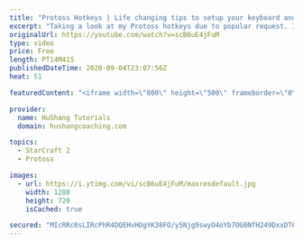 ```yaml
---
title: "Protoss Hotkeys | Life changing tips to setup your keyboard and mouse"
excerpt: "Taking a look at my Protoss hotkeys due to popular request. If you want download my hotkeys, you can do so @ https://www.hushangcoaching.com/guides/  #protoss #hotkeys #protosshotkeys Protoss Hotkeys | Life changing tips to setup your keyboard and mouse  Coaching --------------------------------------------------------------------------"
originalUrl: https://youtube.com/watch?v=scB6uE4jFuM
type: video
price: Free
length: PT14M41S
publishedDateTime: 2020-09-04T23:07:56Z
heat: 51

featuredContent: "<iframe width=\"800\" height=\"500\" frameborder=\"0\" src=\"https://www.youtube.com/embed/scB6uE4jFuM\" allow=\"accelerometer; autoplay; encrypted-media; gyroscope; picture-in-picture\" allowfullscreen></iframe>"

provider:
  name: HuShang Tutorials
  domain: hushangcoaching.com

topics:
  - StarCraft 2
  - Protoss

images:
  - url: https://i.ytimg.com/vi/scB6uE4jFuM/maxresdefault.jpg
    width: 1280
    height: 720
    isCached: true

secured: "MIcRRc0sLIRcPhR4DQEHvHOgYK38FO/y5Njg9swyO4oYb7OG0NfH249DxxDT62Y3kqfxMtxu2fUcLvDBIaL6o2SJfBtpK5Hl29yA0UyTZxadV2ypdiHC8AwrggLYp+nTidiVm915pWuAu77349bM9WVwfAtAS88fsbglb5nDnHh0Wal+ZbenTS/HdGb11iIqvzHm3hnkix24R2bKbEGT8iR/VMCHo0kOcQ2rUFoAZ5k8k/AxsZgCl5C6MIO89YFZdwrIMjJSQn7ExUjeP6k38S03ZJmM5SarYyblrqwyVdkjfNscwt22KcOEU6AsKa2E4LNulYPyqpD5rkWFg/draCcAC8r1/DGHqkkoX9UvzEQ7Lgo9ybP3lITdyzwHNMtiDFOPUaeMMzsaV3gS5n3immsSA4Z7Uezoi0f6VgPcvgI=;g0x5uLVT9yxbyU/mYywkxQ=="
---
```


